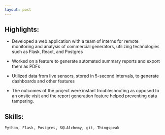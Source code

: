 ```yaml
---
layout: post
---
```


## Highlights:
- Developed a web application with a team of interns for remote monitoring and analysis of commercial generators, utilizing technologies such as Flask, React, and Postgres

- Worked on a feature to generate automated summary reports and export them as PDFs

- Utilized data from live sensors, stored in 5-second intervals, to generate dashboards and other features

- The outcomes of the project were instant troubleshooting as opposed to an onsite visit and the report generation feature helped preventing data tampering.

## Skills:
    Python, Flask, Postgres, SQLAlchemy, git, Thingspeak